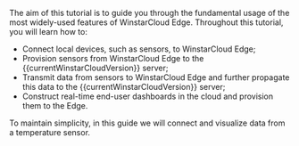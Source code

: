 The aim of this tutorial is to guide you through the fundamental usage of the most widely-used features of WinstarCloud Edge. Throughout this tutorial, you will learn how to:

- Connect local devices, such as sensors, to WinstarCloud Edge;
- Provision sensors from WinstarCloud Edge to the {{currentWinstarCloudVersion}} server;
- Transmit data from sensors to WinstarCloud Edge and further propagate this data to the {{currentWinstarCloudVersion}} server;
- Construct real-time end-user dashboards in the cloud and provision them to the Edge.

To maintain simplicity, in this guide we will connect and visualize data from a temperature sensor.